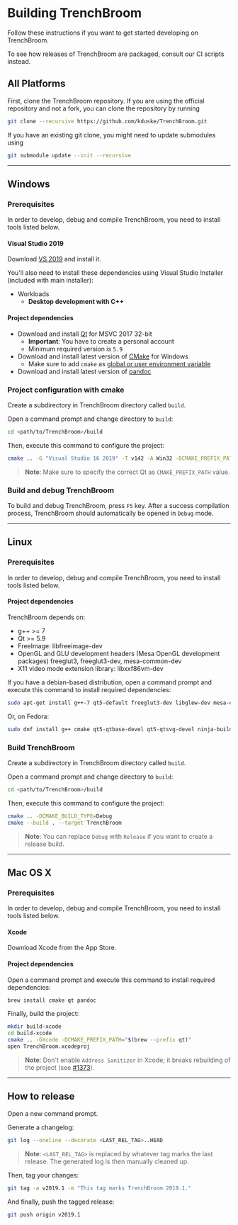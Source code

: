 # Building TrenchBroom

Follow these instructions if you want to get started developing on TrenchBroom.

To see how releases of TrenchBroom are packaged, consult our CI scripts instead.

## All Platforms

First, clone the TrenchBroom repository. If you are using the official repository and not a fork, you can clone the
repository by running

```bash
git clone --recursive https://github.com/kduske/TrenchBroom.git
```

If you have an existing git clone, you might need to update submodules using

```bash
git submodule update --init --recursive
```

---

## Windows

### Prerequisites

In order to develop, debug and compile TrenchBroom, you need to install tools listed below.

#### Visual Studio 2019

Download [VS 2019](https://visualstudio.microsoft.com/vs/) and install it.

You'll also need to install these dependencies using Visual Studio Installer (included with main installer):

- Workloads
  - **Desktop development with C++**
  
#### Project dependencies

- Download and install [Qt](https://www.qt.io/download) for MSVC 2017 32-bit
  - **Important**: You have to create a personal account
  - Minimum required version is `5.9`
- Download and install latest version of [CMake](http://www.cmake.org) for Windows
  - Make sure to add `cmake` as [global or user environment variable](https://support.shotgunsoftware.com/hc/en-us/articles/114094235653-Setting-global-environment-variables-on-Windows)
- Download and install latest version of [pandoc](http://www.pandoc.org)

### Project configuration with cmake

Create a subdirectory in TrenchBroom directory called `build`.

Open a command prompt and change directory to `build`:

```bash
cd <path/to/TrenchBroom>/build
```

Then, execute this command to configure the project:

```bash
cmake .. -G "Visual Studio 16 2019" -T v142 -A Win32 -DCMAKE_PREFIX_PATH="C:\Qt\5.13.0\msvc2017"
```

> **Note**: Make sure to specify the correct Qt as `CMAKE_PREFIX_PATH` value.

### Build and debug TrenchBroom

To build and debug TrenchBroom, press `F5` key. After a success compilation process, TrenchBroom should automatically be opened in `Debug` mode.

---

## Linux

### Prerequisites

In order to develop, debug and compile TrenchBroom, you need to install tools listed below.

#### Project dependencies

TrenchBroom depends on:

- g++ >= 7
- Qt >= 5.9
- FreeImage: libfreeimage-dev
- OpenGL and GLU development headers (Mesa OpenGL development packages) freeglut3, freeglut3-dev, mesa-common-dev
- X11 video mode extension library: libxxf86vm-dev

If you have a debian-based distribution, open a command prompt and execute this command to install required dependencies:

```bash
sudo apt-get install g++-7 qt5-default freeglut3-dev libglew-dev mesa-common-dev build-essential libglm-dev libxxf86vm-dev libfreeimage-dev libfreetype6-dev pandoc cmake p7zip-full ninja-build
```

Or, on Fedora:

```bash
sudo dnf install g++ cmake qt5-qtbase-devel qt5-qtsvg-devel ninja-build freetype-devel freeimage-devel pandoc
```

### Build TrenchBroom

Create a subdirectory in TrenchBroom directory called `build`.

Open a command prompt and change directory to `build`:

```bash
cd <path/to/TrenchBroom>/build
```

Then, execute this command to configure the project:

```bash
cmake .. -DCMAKE_BUILD_TYPE=Debug
cmake --build . --target TrenchBroom
```

> **Note**: You can replace `Debug` with `Release` if you want to create a release build.

---

## Mac OS X

### Prerequisites

In order to develop, debug and compile TrenchBroom, you need to install tools listed below.

#### Xcode

Download Xcode from the App Store.

#### Project dependencies

Open a command prompt and execute this command to install required dependencies:

```bash
brew install cmake qt pandoc
```

Finally, build the project:

```bash
mkdir build-xcode
cd build-xcode
cmake .. -GXcode -DCMAKE_PREFIX_PATH="$(brew --prefix qt)"
open TrenchBroom.xcodeproj
```

> **Note**: Don't enable `Address Sanitizer` in Xcode; it breaks rebuilding of the project (see [#1373](https://github.com/kduske/TrenchBroom/issues/1373)).

---

## How to release

Open a new command prompt.

Generate a changelog:

```bash
git log --oneline --decorate <LAST_REL_TAG>..HEAD
```

> **Note**: `<LAST_REL_TAG>` is replaced by whatever tag marks the last release. The generated log is then manually cleaned up.

Then, tag your changes:

```bash
git tag -a v2019.1 -m "This tag marks TrenchBroom 2019.1."
```

And finally, push the tagged release:

```bash
git push origin v2019.1
```
